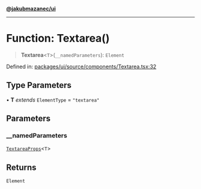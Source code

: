 [**@jakubmazanec/ui**](../README.md)

---

# Function: Textarea()

> **Textarea**\<`T`\>(`__namedParameters`): `Element`

Defined in:
[packages/ui/source/components/Textarea.tsx:32](https://github.com/jakubmazanec/tools/blob/76a9140b954a789a6120dd2126b179ec0180d7e9/packages/ui/source/components/Textarea.tsx#L32)

## Type Parameters

• **T** _extends_ `ElementType` = `"textarea"`

## Parameters

### \_\_namedParameters

[`TextareaProps`](../type-aliases/TextareaProps.md)\<`T`\>

## Returns

`Element`
